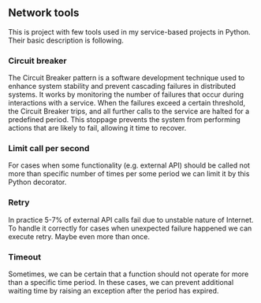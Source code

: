 ## Network tools

This is project with few tools used in my service-based projects in Python. Their basic description is following.

### Circuit breaker
The Circuit Breaker pattern is a software development technique used to enhance system stability and prevent cascading failures in distributed systems. It works by monitoring the number of failures that occur during interactions with a service. When the failures exceed a certain threshold, the Circuit Breaker trips, and all further calls to the service are halted for a predefined period. This stoppage prevents the system from performing actions that are likely to fail, allowing it time to recover.

### Limit call per second
For cases when some functionality (e.g. external API) should be called not more than specific number of times per some period we can limit it by this Python decorator.

### Retry
In practice 5-7% of external API calls fail due to unstable nature of Internet. To handle it correctly for cases when unexpected failure happened we can execute retry. Maybe even more than once.

### Timeout
Sometimes, we can be certain that a function should not operate for more than a specific time period. In these cases, we can prevent additional waiting time by raising an exception after the period has expired.
